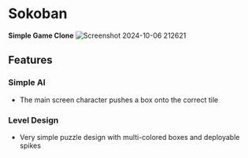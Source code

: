 # Sokoban
**Simple Game Clone**
![Screenshot 2024-10-06 212621](https://github.com/user-attachments/assets/8d932597-c1d1-4a3b-8ade-20c2f063137f)

## Features
### Simple AI
- The main screen character pushes a box onto the correct tile

### Level Design
- Very simple puzzle design with multi-colored boxes and deployable spikes
